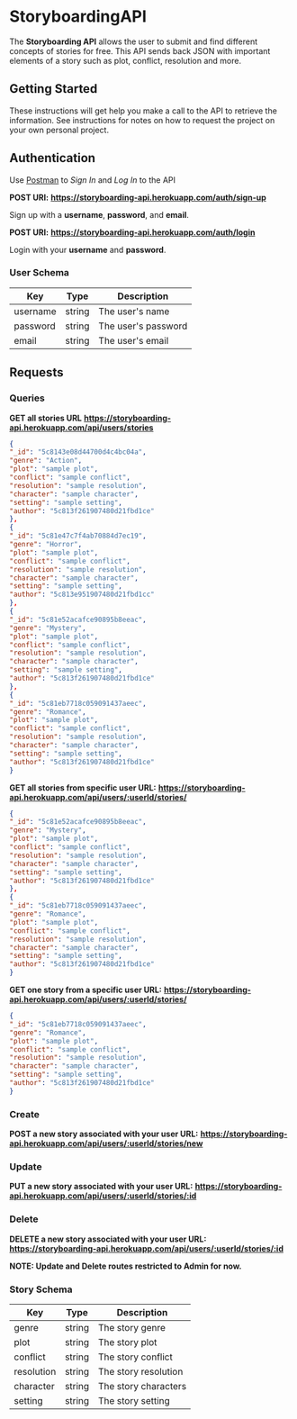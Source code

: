 # StoryboardingAPI

The **Storyboarding API** allows the user to submit and find different concepts of stories for free. This API sends back JSON with important elements of a story such as plot, conflict, resolution and more.


## Getting Started

These instructions will get help you make a call to the API to retrieve the information. See instructions for notes on how to request the project on your own personal project.

## Authentication

Use [Postman](https://www.getpostman.com/) to *Sign In* and *Log In* to the API

**POST URl:** __https://storyboarding-api.herokuapp.com/auth/sign-up__

Sign up with a **username**, **password**, and **email**.

**POST URl:** __https://storyboarding-api.herokuapp.com/auth/login__

Login with your **username** and **password**.

### User Schema

| Key         | Type         | Description                                                           |
|-------------|--------------|-----------------------------------------------------------------------|
| username    |    string    | The user's name                                                       |
| password    |    string    | The user's password                                                   |
| email       |    string    | The user's email                                                      |

## Requests

### Queries

**GET all stories URL** __https://storyboarding-api.herokuapp.com/api/users/stories__
```JSON
{
"_id": "5c8143e08d44700d4c4bc04a",
"genre": "Action",
"plot": "sample plot",
"conflict": "sample conflict",
"resolution": "sample resolution",
"character": "sample character",
"setting": "sample setting",
"author": "5c813f261907480d21fbd1ce"
},
{
"_id": "5c81e47c7f4ab70884d7ec19",
"genre": "Horror",
"plot": "sample plot",
"conflict": "sample conflict",
"resolution": "sample resolution",
"character": "sample character",
"setting": "sample setting",
"author": "5c813e951907480d21fbd1cc"
},
{
"_id": "5c81e52acafce90895b8eeac",
"genre": "Mystery",
"plot": "sample plot",
"conflict": "sample conflict",
"resolution": "sample resolution",
"character": "sample character",
"setting": "sample setting",
"author": "5c813f261907480d21fbd1ce"
},
{
"_id": "5c81eb7718c059091437aeec",
"genre": "Romance",
"plot": "sample plot",
"conflict": "sample conflict",
"resolution": "sample resolution",
"character": "sample character",
"setting": "sample setting",
"author": "5c813f261907480d21fbd1ce"
}
```
**GET all stories from specific user URL:** __https://storyboarding-api.herokuapp.com/api/users/:userId/stories/__

```JSON
{
"_id": "5c81e52acafce90895b8eeac",
"genre": "Mystery",
"plot": "sample plot",
"conflict": "sample conflict",
"resolution": "sample resolution",
"character": "sample character",
"setting": "sample setting",
"author": "5c813f261907480d21fbd1ce"
},
{
"_id": "5c81eb7718c059091437aeec",
"genre": "Romance",
"plot": "sample plot",
"conflict": "sample conflict",
"resolution": "sample resolution",
"character": "sample character",
"setting": "sample setting",
"author": "5c813f261907480d21fbd1ce"
}
```
**GET one story from a specific user URL:** __https://storyboarding-api.herokuapp.com/api/users/:userId/stories/__

```JSON
{
"_id": "5c81eb7718c059091437aeec",
"genre": "Romance",
"plot": "sample plot",
"conflict": "sample conflict",
"resolution": "sample resolution",
"character": "sample character",
"setting": "sample setting",
"author": "5c813f261907480d21fbd1ce"
}
```
### Create

**POST a new story associated with your user URL:** __https://storyboarding-api.herokuapp.com/api/users/:userId/stories/new__

### Update

**PUT a new story associated with your user URL:**
__https://storyboarding-api.herokuapp.com/api/users/:userId/stories/:id__

### Delete

**DELETE a new story associated with your user URL:**
 __https://storyboarding-api.herokuapp.com/api/users/:userId/stories/:id__

**NOTE: Update and Delete routes restricted to Admin for now.**

### Story Schema

| Key         | Type         | Description                                                           |
|-------------|--------------|-----------------------------------------------------------------------|
| genre       |    string    | The story genre                                                       |
| plot        |    string    | The story plot                                                        |
| conflict    |    string    | The story conflict                                                    |
| resolution  |    string    | The story resolution                                                  |
| character   |    string    | The story characters                                                  |
| setting     |    string    | The story setting                                                     |
